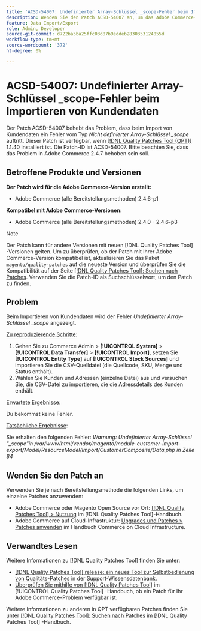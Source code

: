 ```yaml
---
title: 'ACSD-54007: Undefinierter Array-Schlüssel _scope-Fehler beim Importieren von Kundendaten'
description: Wenden Sie den Patch ACSD-54007 an, um das Adobe Commerce-Problem zu beheben, bei dem beim Importieren von Kundendaten ein Fehler mit nicht definiertem Array-Schlüssel _scope angezeigt wird.
feature: Data Import/Export
role: Admin, Developer
source-git-commit: d722ba5ba25ffc03d87b9eddeb2830353124055d
workflow-type: tm+mt
source-wordcount: '372'
ht-degree: 0%

---
```


# ACSD-54007: Undefinierter Array-Schlüssel _scope-Fehler beim Importieren von Kundendaten

Der Patch ACSD-54007 behebt das Problem, dass beim Import von Kundendaten ein Fehler vom Typ *Nicht definierter Array-Schlüssel _scope* auftritt. Dieser Patch ist verfügbar, wenn [[!DNL Quality Patches Tool (QPT)]](https://experienceleague.adobe.com/en/docs/commerce-knowledge-base/kb/announcements/commerce-announcements/magento-quality-patches-released-new-tool-to-self-serve-quality-patches) 1.1.40 installiert ist. Die Patch-ID ist ACSD-54007. Bitte beachten Sie, dass das Problem in Adobe Commerce 2.4.7 behoben sein soll.

## Betroffene Produkte und Versionen

**Der Patch wird für die Adobe Commerce-Version erstellt:**

* Adobe Commerce (alle Bereitstellungsmethoden) 2.4.6-p1

**Kompatibel mit Adobe Commerce-Versionen:**

* Adobe Commerce (alle Bereitstellungsmethoden) 2.4.0 - 2.4.6-p3

>[!NOTE]
>
>Der Patch kann für andere Versionen mit neuen [!DNL Quality Patches Tool] -Versionen gelten. Um zu überprüfen, ob der Patch mit Ihrer Adobe Commerce-Version kompatibel ist, aktualisieren Sie das Paket `magento/quality-patches` auf die neueste Version und überprüfen Sie die Kompatibilität auf der Seite [[!DNL Quality Patches Tool]: Suchen nach Patches](https://experienceleague.adobe.com/tools/commerce-quality-patches/index.html). Verwenden Sie die Patch-ID als Suchschlüsselwort, um den Patch zu finden.

## Problem

Beim Importieren von Kundendaten wird der Fehler *Undefinierter Array-Schlüssel _scope* angezeigt.

<u>Zu reproduzierende Schritte</u>:

1. Gehen Sie zu Commerce Admin > **[!UICONTROL System]** > **[!UICONTROL Data Transfer]** > **[!UICONTROL Import]**, setzen Sie **[!UICONTROL Entity Type]** auf **[!UICONTROL Stock Sources]** und importieren Sie die CSV-Quelldatei (die Quellcode, SKU, Menge und Status enthält).
1. Wählen Sie Kunden und Adressen (einzelne Datei) aus und versuchen Sie, die CSV-Datei zu importieren, die die Adressdetails des Kunden enthält.

<u>Erwartete Ergebnisse</u>:

Du bekommst keine Fehler.

<u>Tatsächliche Ergebnisse</u>:

Sie erhalten den folgenden Fehler: *Warnung: Undefinierter Array-Schlüssel &quot;_scope&quot;in /var/www/html/vendor/magento/module-customer-import-export/Model/ResourceModel/Import/CustomerComposite/Data.php in Zeile 84*

## Wenden Sie den Patch an

Verwenden Sie je nach Bereitstellungsmethode die folgenden Links, um einzelne Patches anzuwenden:

* Adobe Commerce oder Magento Open Source vor Ort: [[!DNL Quality Patches Tool] > Nutzung](https://experienceleague.adobe.com/docs/commerce-operations/tools/quality-patches-tool/usage.html) im [!DNL Quality Patches Tool]-Handbuch.
* Adobe Commerce auf Cloud-Infrastruktur: [Upgrades und Patches > Patches anwenden](https://experienceleague.adobe.com/docs/commerce-cloud-service/user-guide/develop/upgrade/apply-patches.html) im Handbuch Commerce on Cloud Infrastructure.

## Verwandtes Lesen

Weitere Informationen zu [!DNL Quality Patches Tool] finden Sie unter:

* [[!DNL Quality Patches Tool] release: ein neues Tool zur Selbstbedienung von Qualitäts-Patches](https://experienceleague.adobe.com/en/docs/commerce-knowledge-base/kb/announcements/commerce-announcements/magento-quality-patches-released-new-tool-to-self-serve-quality-patches) in der Support-Wissensdatenbank.
* [Überprüfen Sie mithilfe von  [!DNL Quality Patches Tool]](/help/tools/quality-patches-tool/patches-available-in-qpt/check-patch-for-magento-issue-with-magento-quality-patches.md) im [!UICONTROL Quality Patches Tool] -Handbuch, ob ein Patch für Ihr Adobe Commerce-Problem verfügbar ist.


Weitere Informationen zu anderen in QPT verfügbaren Patches finden Sie unter [[!DNL Quality Patches Tool]: Suchen nach Patches](https://experienceleague.adobe.com/tools/commerce-quality-patches/index.html) im [!DNL Quality Patches Tool] -Handbuch.
